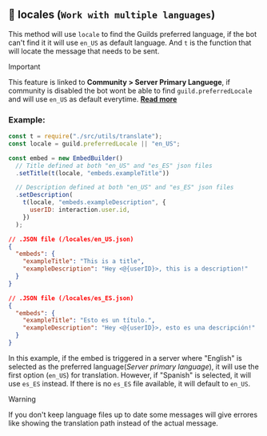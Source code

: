 ## 📁 locales (`Work with multiple languages`)

This method will use `locale` to find the Guilds preferred language, if the bot can't find it it will use `en_US` as default language. And `t` is the function that will locate the message that needs to be sent.

> [!IMPORTANT]  
> This feature is linked to **Community > Server Primary Languege**, if community is disabled the bot wont be able to find `guild.preferredLocale` and will use `en_US` as default everytime. [**Read more**](https://support.discord.com/hc/en-us/articles/360047132851-Enabling-Your-Community-Server#h_01H1W33CQVZCSKQGX9BM602RPP)

### Example:

```js
const t = require("./src/utils/translate");
const locale = guild.preferredLocale || "en_US";

const embed = new EmbedBuilder()
  // Title defined at both "en_US" and "es_ES" json files
  .setTitle(t(locale, "embeds.exampleTitle"))

  // Description defined at both "en_US" and "es_ES" json files
  .setDescription(
    t(locale, "embeds.exampleDescription", {
      userID: interaction.user.id,
    })
  );
```

```json
// .JSON file (/locales/en_US.json)
{
  "embeds": {
    "exampleTitle": "This is a title",
    "exampleDescription": "Hey <@{userID}>, this is a description!"
  }
}
```

```json
// .JSON file (/locales/es_ES.json)
{
  "embeds": {
    "exampleTitle": "Esto es un título.",
    "exampleDescription": "Hey <@{userID}>, esto es una descripción!"
  }
}
```

In this example, if the embed is triggered in a server where "English" is selected as the preferred language(_Server primary language_), it will use the first option (`en_US`) for translation. However, if "Spanish" is selected, it will use `es_ES` instead. If there is no `es_ES` file available, it will default to `en_US`.

> [!WARNING]  
> If you don't keep language files up to date some messages will give errores like showing the translation path instead of the actual message.
